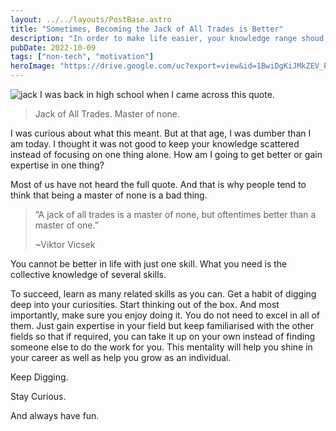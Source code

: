 ```yaml
---
layout: ../../layouts/PostBase.astro
title: "Sometimes, Becoming the Jack of All Trades is Better"
description: "In order to make life easier, your knowledge range shoud be broad."
pubDate: 2022-10-09
tags: ["non-tech", "motivation"]
heroImage: "https://drive.google.com/uc?export=view&id=1BwiDgKiJMkZEV_ExHCHCm2Wr9npwiCPI"
---
```

![jack](https://drive.google.com/uc?export=view&id=1BwiDgKiJMkZEV_ExHCHCm2Wr9npwiCPI)
I was back in high school when I came across this quote.

> Jack of All Trades. Master of none.

I was curious about what this meant. But at that age, I was dumber than I am today.
I thought it was not good to keep your knowledge scattered instead of focusing 
on one thing alone. How am I going to get better or gain expertise in one thing? 

Most of us have not heard the full quote. And that is why people tend to think that 
being a master of none is a bad thing.

> “A jack of all trades is a master of none, but oftentimes better than a master of one.” 
>
> ~Viktor Vicsek

You cannot be better in life with just one skill. What you need is the collective 
knowledge of several skills. 

To succeed, learn as many related skills as you can. Get a habit of digging  
deep into your curiosities. Start thinking out of the box. And most importantly, 
make sure you enjoy doing it. You do not need to excel in all of them. Just gain 
expertise in your field but keep familiarised with the other fields so that if 
required, you can take it up on your own instead of finding someone else to do 
the work for you. This mentality will help you shine in your career as well as 
help you grow as an individual. 

Keep Digging.

Stay Curious.

And always have fun.

